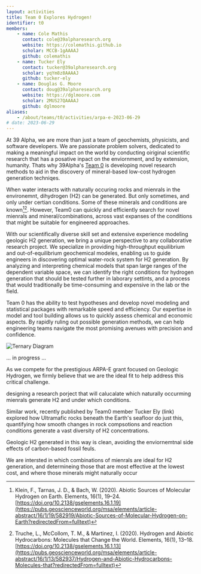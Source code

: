 ```yaml
---
layout: activities
title: Team 0 Explores Hydrogen!
identifier: t0
members:
    - name: Cole Mathis
      contact: cole@39alpharesearch.org
      website: https://colemathis.github.io
      scholar: MCCB-1gAAAAJ
      github: colemathis
    - name: Tucker Ely
      contact: tucker@39alpharesearch.org
      scholar: yqYm8z8AAAAJ
      github: tucker-ely
    - name: Douglas G. Moore
      contact: doug@39alpharesearch.org
      website: https://dglmoore.com
      scholar: 2MUS27QAAAAJ
      github: dglmoore
aliases:
    - /about/teams/t0/activities/arpa-e-2023-06-29
# date: 2023-06-29
---
```


At 39 Alpha, we are more than just a team of geochemists, physicists, and software developers. We are passionate problem solvers, dedicated to making a meaningful impact on the world by conducting oiriginal scientific research that has a posative inpact on the enviornment, and by extension, humanity. Thats why 39Alpha's [Team 0](/team) is developing novel research methods to aid in the discovery of mineral-based low-cost hydrogen generation techniqes.

When water interacts with naturally occuring rocks and mienrals in the environemnt, dihydrogen (H2) can be
generated. But only sometimes, and only under certian conditions. Some of these minerals and
conditions are known[^1][^2]. However, Team0 can quickly and efficiently search for novel
mienrals and mineral/combinations, across vast expanses of the conditions that might be suitable for 
engineered approaches.

With our scientifically diverse skill set and extensive experience modeling geologic H2 generation, we bring a unique perspective to any collaborative research project. We specialize in providing high-throughput equilibrium and out-of-equilibrium geochemical modeles, enabling us to guide engineers in discovering optimal water-rock system for H2 generation. By analyzing and interpreting chemical models that span large ranges of the dependent variable space, we can identify the right conditions for hydrogen generation that should be tested further in laborary settints, and a process that would traditionally be time-consuming and expensive in the lab or the field.

Team 0 has the ability to test hypotheses and develop novel modeling and statistical packages with remarkable speed and efficiency. Our expertise in model and tool building allows us to quickly assess chemical and economic aspects. By rapidly ruling out possible generation methods, we can help engineering teams navigate the most promising avenues with precision and confidence.

![Ternary Diagram](/2023-06-29-arpa-e/120_ternary.png)


... in progress ...

As we compete for the prestigious ARPA-E grant focused on Geologic Hydrogen, we firmly believe that we are the ideal fit to help address this critical challenge.

designing a research porject that will calucalate which naturally occurming mienrals generate H2 and under which conditions. 


Similar work, recently published by Team0 member Tucker Ely (link) explored how Ultramafic rocks
beneath the Earth's seafloor do just this, quantifying how smooth changes in rock compsotions and
reaction conditions generate a vast diversity of H2 concentrations.

Geologic H2 generated in this way is clean, avoiding the enviornemtnal side effects of carbon-based
fossil feuls.

We are intersted in which combinations of mienrals are ideal for H2 generation, and determineing
those that are most effective at the lowest cost, and where those minerals might naturally occur

[^1]: Klein, F., Tarnas, J. D., & Bach, W. (2020). Abiotic Sources of Molecular Hydrogen on Earth. Elements, 16(1), 19–24.  
[https://doi.org/10.2138/gselements.16.1.19](https://pubs.geoscienceworld.org/msa/elements/article-abstract/16/1/19/582919/Abiotic-Sources-of-Molecular-Hydrogen-on-Earth?redirectedFrom=fulltext)

[^2]: Truche, L., McCollom, T. M., & Martinez, I. (2020). Hydrogen and Abiotic Hydrocarbons: Molecules that Change the World. Elements, 16(1), 13–18.  
[https://doi.org/10.2138/gselements.16.1.13](https://pubs.geoscienceworld.org/msa/elements/article-abstract/16/1/13/582937/Hydrogen-and-Abiotic-Hydrocarbons-Molecules-that?redirectedFrom=fulltext)
